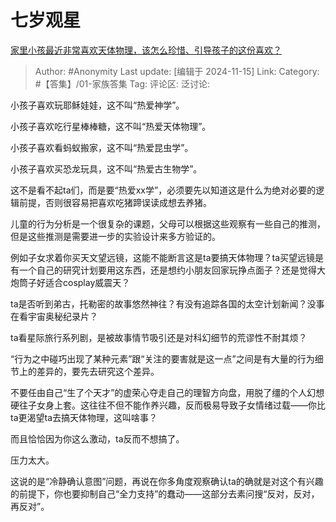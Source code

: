 # 七岁观星
[家里小孩最近非常喜欢天体物理，该怎么珍惜、引导孩子的这份喜欢？](https://www.zhihu.com/question/1509488819/answer/32293116717)

> Author: #Anonymity
> Last update: [编辑于 2024-11-15]
> Link:
> Category: #【答集】/01-家族答集 
> Tag: 
> 评论区:
> 泛讨论:

小孩子喜欢玩耶稣娃娃，这不叫“热爱神学”。

小孩子喜欢吃行星棒棒糖，这不叫“热爱天体物理”。

小孩子喜欢看蚂蚁搬家，这不叫“热爱昆虫学”。

小孩子喜欢买恐龙玩具，这不叫“热爱古生物学”。

这不是看不起ta们，而是要“热爱xx学”，必须要先以知道这是什么为绝对必要的逻辑前提，否则很容易把喜欢吃猪蹄误读成想去养猪。

儿童的行为分析是一个很复杂的课题，父母可以根据这些观察有一些自己的推测，但是这些推测是需要进一步的实验设计来多方验证的。

例如子女求着你买天文望远镜，这能不能断言这是ta要搞天体物理？ta买望远镜是有一个自己的研究计划要用这东西，还是想约小朋友回家玩挣点面子？还是觉得大炮筒子好适合cosplay威震天？

ta是否听到弟古，托勒密的故事悠然神往？有没有追踪各国的太空计划新闻？没事在看宇宙奥秘纪录片？

ta看星际旅行系列剧，是被故事情节吸引还是对科幻细节的荒谬性不耐其烦？

“行为之中碰巧出现了某种元素”跟“关注的要害就是这一点”之间是有大量的行为细节上的差异的，要先去研究这个差异。

不要任由自己“生了个天才”的虚荣心夺走自己的理智方向盘，用脱了缰的个人幻想硬往子女身上套。这往往不但不能作养兴趣，反而极易导致子女情绪过载——你比ta更渴望ta去搞天体物理，这叫啥事？

而且恰恰因为你这么激动，ta反而不想搞了。

压力太大。

这说的是“冷静确认意图”问题，再说在你多角度观察确认ta的确就是对这个有兴趣的前提下，你也要抑制自己“全力支持”的蠢动——这部分去素问搜“反对，反对，再反对”。